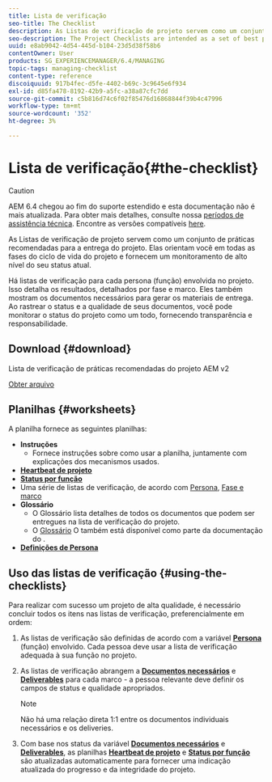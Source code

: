 ```yaml
---
title: Lista de verificação
seo-title: The Checklist
description: As Listas de verificação de projeto servem como um conjunto de práticas recomendadas para a entrega do projeto. Elas orientam você em todas as fases do ciclo de vida do projeto e fornecem um monitoramento de alto nível do seu status atual.
seo-description: The Project Checklists are intended as a set of best practices for project delivery. They guide you through all phases of the project life cycle and provide high level monitoring of your current status.
uuid: e8ab9042-4d54-445d-b104-23d5d38f58b6
contentOwner: User
products: SG_EXPERIENCEMANAGER/6.4/MANAGING
topic-tags: managing-checklist
content-type: reference
discoiquuid: 917b4fec-d5fe-4402-b69c-3c9645e6f934
exl-id: d85fa478-8192-42b9-a5fc-a38a87cfc7dd
source-git-commit: c5b816d74c6f02f85476d16868844f39b4c47996
workflow-type: tm+mt
source-wordcount: '352'
ht-degree: 3%

---
```


# Lista de verificação{#the-checklist}

>[!CAUTION]
>
>AEM 6.4 chegou ao fim do suporte estendido e esta documentação não é mais atualizada. Para obter mais detalhes, consulte nossa [períodos de assistência técnica](https://helpx.adobe.com/br/support/programs/eol-matrix.html). Encontre as versões compatíveis [here](https://experienceleague.adobe.com/docs/).

As Listas de verificação de projeto servem como um conjunto de práticas recomendadas para a entrega do projeto. Elas orientam você em todas as fases do ciclo de vida do projeto e fornecem um monitoramento de alto nível do seu status atual.

Há listas de verificação para cada persona (função) envolvida no projeto. Isso detalha os resultados, detalhados por fase e marco. Eles também mostram os documentos necessários para gerar os materiais de entrega. Ao rastrear o status e a qualidade de seus documentos, você pode monitorar o status do projeto como um todo, fornecendo transparência e responsabilidade.

## Download {#download}

Lista de verificação de práticas recomendadas do projeto AEM v2

[Obter arquivo](assets/aem_project_bp_checklistv2-64.xlsx)

## Planilhas {#worksheets}

A planilha fornece as seguintes planilhas:

* **Instruções**
   * Fornece instruções sobre como usar a planilha, juntamente com explicações dos mecanismos usados.
* **[Heartbeat de projeto](/help/managing/best-practices.md#project-heartbeat-dashboard)**
* **[Status por função](/help/managing/best-practices.md#status-by-role)**
* Uma série de listas de verificação, de acordo com [Persona](/help/managing/best-practices.md#persona), [Fase e marco](/help/managing/best-practices.md#phases-and-milestones)
* **Glossário**
   * O Glossário lista detalhes de todos os documentos que podem ser entregues na lista de verificação do projeto.
   * O [Glossário](/help/managing/best-practices-glossary.md) O também está disponível como parte da documentação do .
* **[Definições de Persona](/help/managing/best-practices.md#persona)**

## Uso das listas de verificação {#using-the-checklists}

Para realizar com sucesso um projeto de alta qualidade, é necessário concluir todos os itens nas listas de verificação, preferencialmente em ordem:

1. As listas de verificação são definidas de acordo com a variável **[Persona](/help/managing/best-practices.md#persona)** (função) envolvido. Cada pessoa deve usar a lista de verificação adequada à sua função no projeto.
1. As listas de verificação abrangem a **[Documentos necessários](/help/managing/best-practices.md#required-documents)** e **[Deliverables](/help/managing/best-practices.md#deliverables)** para cada marco - a pessoa relevante deve definir os campos de status e qualidade apropriados.

   >[!NOTE]
   >
   >Não há uma relação direta 1:1 entre os documentos individuais necessários e os deliveries.

1. Com base nos status da variável **[Documentos necessários](/help/managing/best-practices.md#required-documents)** e **[Deliverables](/help/managing/best-practices.md#deliverables)**, as planilhas **[Heartbeat de projeto](/help/managing/best-practices.md#project-heartbeat-dashboard)** e **[Status por função](/help/managing/best-practices.md#status-by-role)** são atualizadas automaticamente para fornecer uma indicação atualizada do progresso e da integridade do projeto.
